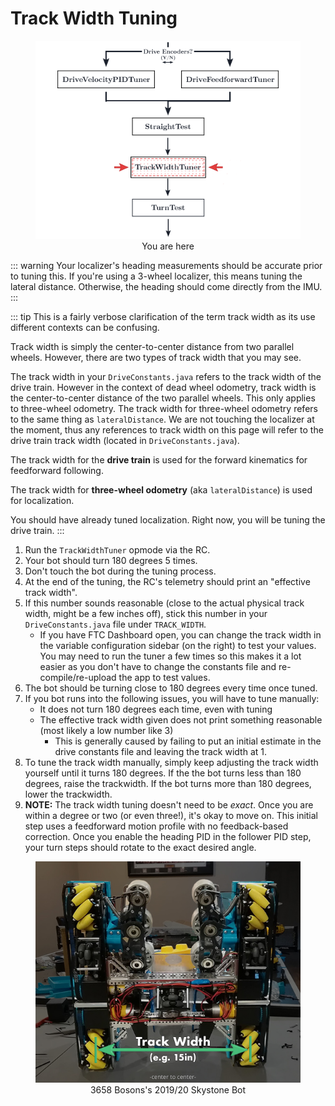 # Track Width Tuning

<figure align="center">
    <img src="./assets/you-are-here/YouAreHere-TrackWidthTuner-quarter.png" alt="You are on the track width tuning step">
    <figcaption class="mt-2 text-gray-600 text-center">You are here</figcaption>
</figure>

::: warning
Your localizer's heading measurements should be accurate prior to tuning this. If you're using a 3-wheel localizer, this means tuning the lateral distance. Otherwise, the heading should come directly from the IMU.
:::

::: tip
This is a fairly verbose clarification of the term track width as its use different contexts can be confusing.

Track width is simply the center-to-center distance from two parallel wheels. However, there are two types of track width that you may see.

The track width in your `DriveConstants.java` refers to the track width of the drive train.
However in the context of dead wheel odometry, track width is the center-to-center distance of the two parallel wheels. This only applies to three-wheel odometry. The track width for three-wheel odometry refers to the same thing as `lateralDistance`.
We are not touching the localizer at the moment, thus any references to track width on this page will refer to the drive train track width (located in `DriveConstants.java`).

The track width for the **drive train** is used for the forward kinematics for feedforward following.

The track width for **three-wheel odometry** (aka `lateralDistance`) is used for localization.

You should have already tuned localization. Right now, you will be tuning the drive train.
:::

1. Run the `TrackWidthTuner` opmode via the RC.
2. Your bot should turn 180 degrees 5 times.
3. Don't touch the bot during the tuning process.
4. At the end of the tuning, the RC's telemetry should print an "effective track width".
5. If this number sounds reasonable (close to the actual physical track width, might be a few inches off), stick this number in your `DriveConstants.java` file under `TRACK_WIDTH`.
   - If you have FTC Dashboard open, you can change the track width in the variable configuration sidebar (on the right) to test your values. You may need to run the tuner a few times so this makes it a lot easier as you don't have to change the constants file and re-compile/re-upload the app to test values.
6. The bot should be turning close to 180 degrees every time once tuned.
7. If you bot runs into the following issues, you will have to tune manually:
   - It does not turn 180 degrees each time, even with tuning
   - The effective track width given does not print something reasonable (most likely a low number like 3)
     - This is generally caused by failing to put an initial estimate in the drive constants file and leaving the track width at 1.
8. To tune the track width manually, simply keep adjusting the track width yourself until it turns 180 degrees. If the the bot turns less than 180 degrees, raise the trackwidth. If the bot turns more than 180 degrees, lower the trackwidth.
9. **NOTE:** The track width tuning doesn't need to be _exact_. Once you are within a degree or two (or even three!), it's okay to move on. This initial step uses a feedforward motion profile with no feedback-based correction. Once you enable the heading PID in the follower PID step, your turn steps should rotate to the exact desired angle.

<figure align="center">
    <img class="rounded-lg" src="./assets/drive-constants/wes-bot-edit-half.jpg" alt="Track width is the distance from the center of one wheel to the center of its parallel wheel">
    <figcaption class="mt-2 text-sm text-gray-600 text-center">3658 Bosons's 2019/20 Skystone Bot</figcaption>
</figure>
